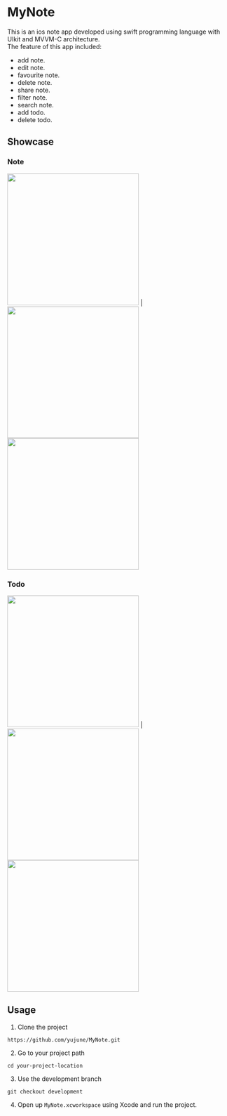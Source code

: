 # MyNote
This is an ios note app developed using swift programming language with UIkit and MVVM-C architecture. <br/>
The feature of this app included:
- add note.
- edit note.
- favourite note.
- delete note.
- share note.
- filter note.
- search note.
- add todo.
- delete todo.

## Showcase
### Note
<img src="https://user-images.githubusercontent.com/56582497/156883527-5fcb74f7-8d59-4f49-9668-47b88bab723b.png" width="300"> |
<img src="https://user-images.githubusercontent.com/56582497/156883989-6e049226-7f72-41df-9d4b-347547be6871.png" width="300">
<img src="https://user-images.githubusercontent.com/56582497/156883809-010e8b14-a4ab-46f9-86d2-60fdfdcfbc68.png" width="300">
### Todo
<img src="https://user-images.githubusercontent.com/56582497/156883591-7457f8be-4596-4265-a736-f44c1c476f05.png" width="300"> |
<img src="https://user-images.githubusercontent.com/56582497/156883918-2bd56f21-dce6-4ef5-9373-9286d339fa70.png" width="300">
<img src="https://user-images.githubusercontent.com/56582497/156883877-4c43c94d-50b0-4094-b899-add9de419a87.png" width="300">

## Usage
1. Clone the project
```
https://github.com/yujune/MyNote.git
```
2. Go to your project path
```
cd your-project-location
```
3. Use the development branch
```
git checkout development
```
4. Open up `MyNote.xcworkspace` using Xcode and run the project.
